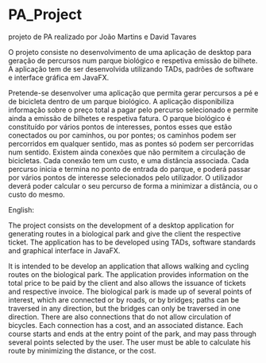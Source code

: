 # PA_Project
projeto de PA realizado por João Martins e David Tavares

O projeto consiste no desenvolvimento de uma aplicação de desktop para geração de
percursos num parque biológico e respetiva emissão de bilhete.
A aplicação tem de ser desenvolvida utilizando TADs, padrões de software e interface gráfica
em JavaFX.

Pretende-se desenvolver uma aplicação que permita gerar percursos a pé e de bicicleta dentro de
um parque biológico. A aplicação disponibiliza informação sobre o preço total a pagar pelo
percurso selecionado e permite ainda a emissão de bilhetes e respetiva fatura.
O parque biológico é constituído por vários pontos de interesses, pontos esses que estão conectados
ou por caminhos, ou por pontes; os caminhos podem ser percorridos em qualquer sentido, mas as
pontes só podem ser percorridas num sentido. Existem ainda conexões que não permitem a
circulação de bicicletas. Cada conexão tem um custo, e uma distância associada.
Cada percurso inicia e termina no ponto de entrada do parque, e poderá passar por vários pontos
de interesse selecionados pelo utilizador. O utilizador deverá poder calcular o seu percurso de forma
a minimizar a distância, ou o custo do mesmo.

English:


The project consists on the development of a desktop application for generating
routes in a biological park and give the client the respective ticket.
The application has to be developed using TADs, software standards and graphical interface
in JavaFX.

It is intended to be develop an application that allows walking and cycling routes on the
biological park. The application provides information on the total price to be paid by the
client and also allows the issuance of tickets and respective invoice.
The biological park is made up of several points of interest, which are connected
or by roads, or by bridges; paths can be traversed in any direction, but the
bridges can only be traversed in one direction. There are also connections that do not allow
circulation of bicycles. Each connection has a cost, and an associated distance.
Each course starts and ends at the entry point of the park, and may pass through several points
selected by the user. The user must be able to calculate his route by
minimizing the distance, or the cost.
